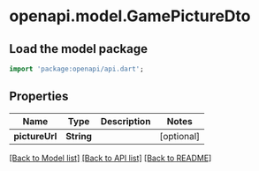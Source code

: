 # openapi.model.GamePictureDto

## Load the model package
```dart
import 'package:openapi/api.dart';
```

## Properties
Name | Type | Description | Notes
------------ | ------------- | ------------- | -------------
**pictureUrl** | **String** |  | [optional] 

[[Back to Model list]](../README.md#documentation-for-models) [[Back to API list]](../README.md#documentation-for-api-endpoints) [[Back to README]](../README.md)


